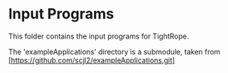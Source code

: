 Input Programs
=======

This folder contains the input programs for TightRope.

The 'exampleApplications' directory is a submodule, taken from [https://github.com/scjl2/exampleApplications.git]
 
